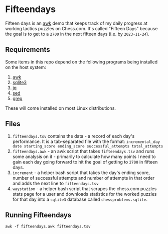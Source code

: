 # Fifteendays

Fifteen days is an [awk](http://awk.dev/) demo that keeps track of my daily progress at working tactics puzzles on Chess.com.  It's called "Fifteen Days" because the goal is to get to a `2700` in the next fifteen days (i.e. by `2023-11-24`).

## Requirements

Some items in this repo depend on the following programs being installed on the host system:

1. [awk](https://awk.dev)
1. [sqlite3](https://www.sqlite.org/index.html)
1. [jq](https://jqlang.github.io/jq/)
1. [sed](https://www.gnu.org/software/sed/manual/sed.html)
1. [grep](https://www.gnu.org/software/grep/manual/grep.html)

These will come installed on most Linux distributions.

## Files

1. `fifteendays.tsv` contains the data - a record of each day's performance.  It is a tab-separated file with the format:
    `incremental_day date starting_score ending_score successful_attempts total_attempts`
1. `fifteendays.awk` - an awk script that takes `fifteendays.tsv` and runs some analysis on it - primarily to calculate how many points I need to gain each day going forward to hit the goal of getting to `2700` in fifteen days.
1. `increment` - a helper bash script that takes the day's ending score, number of successful attempts and number of attempts in that order and adds the next line to `fifteendays.tsv`
1. `waystation` - a helper bash script that scrapes the chess.com puzzles stats page for a user and downloads statistics for the worked puzzles for that day into a `sqlite3` database called `chessproblems.sqlite`.  

## Running Fifteendays

`awk -f fifteendays.awk fifteendays.tsv`
